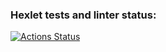### Hexlet tests and linter status:
[![Actions Status](https://github.com/Viktorline/frontend-project-44/workflows/hexlet-check/badge.svg)](https://github.com/Viktorline/frontend-project-44/actions)